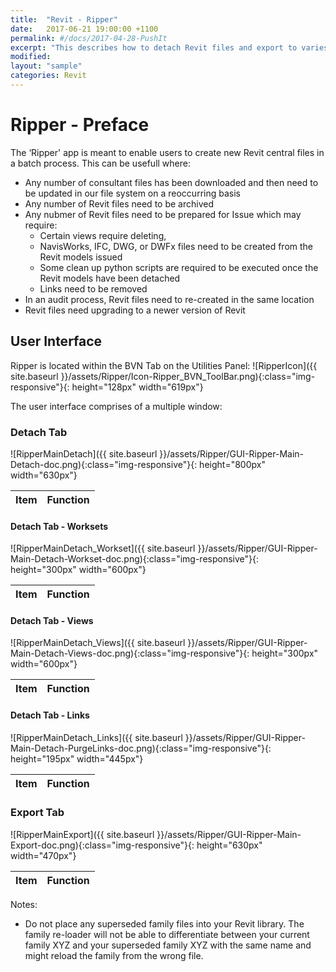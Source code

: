 ```yaml
---
title:  "Revit - Ripper"
date:   2017-06-21 19:00:00 +1100
permalink: #/docs/2017-04-28-PushIt
excerpt: "This describes how to detach Revit files and export to varies other formats at the same time."
modified:
layout: "sample"
categories: Revit
---
```


# Ripper - Preface

The ‘Ripper' app is meant to enable users to create new Revit central files in a batch process. This can be usefull where:

* Any number of consultant files has been downloaded and then need to be updated in our file system on a reoccurring basis
* Any number of Revit files need to be archived
* Any nubmer of Revit files need to be prepared for Issue which may require:
	* Certain views require deleting, 
	* NavisWorks, IFC, DWG, or DWFx files need to be created from the Revit models issued
	* Some clean up python scripts are required to be executed once the Revit models have been detached
	* Links need to be removed
* In an audit process, Revit files need to re-created in the same location  
* Revit files need upgrading to a newer version of Revit

## User Interface

Ripper is located within the BVN Tab on the Utilities Panel:
![RipperIcon]({{ site.baseurl }}/assets/Ripper/Icon-Ripper_BVN_ToolBar.png){:class="img-responsive"}{: height="128px" width="619px"}

The user interface comprises of a multiple window:

### Detach Tab

![RipperMainDetach]({{ site.baseurl }}/assets/Ripper/GUI-Ripper-Main-Detach-doc.png){:class="img-responsive"}{: height="800px" width="630px"}

| Item | Function |
|------|----------|

#### Detach Tab - Worksets

![RipperMainDetach_Workset]({{ site.baseurl }}/assets/Ripper/GUI-Ripper-Main-Detach-Workset-doc.png){:class="img-responsive"}{: height="300px" width="600px"}

| Item | Function |
|------|----------|

#### Detach Tab - Views

![RipperMainDetach_Views]({{ site.baseurl }}/assets/Ripper/GUI-Ripper-Main-Detach-Views-doc.png){:class="img-responsive"}{: height="300px" width="600px"}

| Item | Function |
|------|----------|

#### Detach Tab - Links

![RipperMainDetach_Links]({{ site.baseurl }}/assets/Ripper/GUI-Ripper-Main-Detach-PurgeLinks-doc.png){:class="img-responsive"}{: height="195px" width="445px"}

| Item | Function |
|------|----------|


### Export Tab

![RipperMainExport]({{ site.baseurl }}/assets/Ripper/GUI-Ripper-Main-Export-doc.png){:class="img-responsive"}{: height="630px" width="470px"}

| Item | Function |
|------|----------|

Notes:

* Do not place any superseded family files into your Revit library. The family re-loader will not be able to differentiate between your current family XYZ and your superseded family XYZ with the same name and might reload the family from the wrong file.